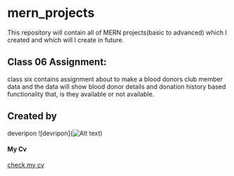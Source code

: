 # mern_projects

This repository will contain all of MERN projects(basic to advanced) which I created and which will I create in future.

## Class 06 Assignment:

class six contains assignment about to make a blood donors club member data and the data will show blood donor details and donation history based functionality that, is they available or not available.

## Created by

deveripon
![devripon](![Alt text](https://lh3.googleusercontent.com/fcNdCYSiuvxMvCpKi0KUW5n53y5MvKf-8Fxh-OKyYuvkr1eX_mUyg9ZeiFFSZyGo6e1teCDsZyuCB7jBJvhon3w5GngTCXlxn738pSxnErBy7DcbirTFCobHR9wrMmNm3foeHlaauXrxLGIL1F4FQVS6KmdZHTnhGRydZWDWJKmvGXajcWCIo9Mnrr_hjOS7wapbcdsKpzlIYx_ycZCdRH0QPEwCbSFVu64QiLx_C7oamdzl2otfAv_670nwdffiKLV9LayoNrVfe9tt6TAz37U4NGeh6T00RuEktkJR2uTi1uB5DbAb3cq49o5gt7eBOQ9S7V5n8_pJcUR0mJsSyz7iw7scSa9PhS45mlFOJa0uTV2vgInA59e99p45YHWYETU9fU74x0bTnnmYM4GdzNVOGe8rOXNagxRndB4F-2DGYp-O7ddDN8GEfW8k0as-1uwqzGqu8msafgoeNt1zmEKeU0dRzRgrLBV9hx4t1-Plf_8tGICLtkyxKgFjTScAXj5-4r-TpbUkGeVS75kMrV9bgHx4PUWMsL1F3lOiXm4YvDq7mU92NrwVUKT5SuAPBlcLH6KolnrbzsWlsmv5KUil9qVtWB7zS3uDo7CA-WSIdo07ZjrlCJh_KZ05B1Eo1FUcJllOMEru3kH9XLQuN9mWtoPWg9YMzlA3VMhefXc0MUspjZ2gn9dEWffI4LVeXGvH-FTeLqZ6UoOfK7OVs_2dfA-7wJc_md5p0jesvDN8nmoWvflWR4m7qwm5TbUB73d0dQj5oXrNPciX8B1zdTOSHMQvDVeY3eC7gXKIXM6fKVSb2Drez1wet9cfKGsIYY7oh7J7uV8ywyadpSdSW6Cwy51MESylCdCyDX4b8NbcezpWnebNtBQFVQCfxSj9yGS0v_kBfQCJlcou24KKkHkXbE053s0jE8GatD4_8Y3FsS1J=w411-h617-s-no?authuser=0))

#### My Cv

[check my cv](https://drive.google.com/file/d/13ooGG3uZ7Bf_2Ux4XLFta8_hVTdjwEd1/view?usp=drive_link)
